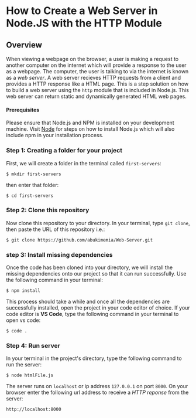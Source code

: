 # How to Create a Web Server in Node.JS with the HTTP Module
## Overview
When viewing a webpage on the browser, a user is making a request to another computer on the internet which will provide a response to the user as a webpage. The computer, the user is talking to via the internet is known as a _web server_. A web server recieves HTTP requests from a client and provides a HTTP response like a HTML page.
This is a step solution on how to build a web server using the `http` module that is included in Node.js. This web server can return static and dynamically generated HTML web pages.

#### Prerequisites
Please ensure that Node.js and NPM is installed on your development machine. Visit [Node](https://nodejs.org/en/download/) for steps on how to install Node.js which will also include npm in your installation process.

### Step 1: Creating a folder for your project
First, we will create a folder in the terminal called `first-servers`:
   ```batchfile 
   $ mkdir first-servers
   ```
then enter that folder:
   ```batchfile
   $ cd first-servers
   ```

### Step 2: Clone this repository
Now clone this repository to your directory. In your terminal, type `git clone`, then paste the URL of this repository i.e.:
   ```shell
   $ git clone https://github.com/abukimemia/Web-Server.git
   ```

### step 3: Install missing dependencies
Once the code has been cloned into your directory, we will install the missing dependencies onto our project so that it can run successfully. Use the following command in your terminal:
  ```shell 
  $ npm install 
  ```
This process should take a while and once all the dependencies are successfully installed, open the project in your code editor of choice. If your code editor is **VS Code**, type the following command in your terminal to open vs code:
  ```shell
  $ code .
  ```
  
  ### Step 4: Run server
In your terminal in the project's directory, type the following command to run the server:
  ```shell
  $ node htmlFile.js
  ```
The server runs on `localhost` or ip address `127.0.0.1` on port `8000`. On your browser enter the following url address to receive a _HTTP reponse_ from the server:
  ```
  http://localhost:8000
  ```

